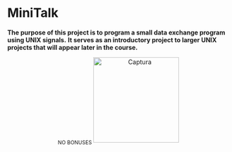 # MiniTalk
**The purpose of this project is to program a small data exchange program using UNIX signals.**
**It serves as an introductory project to larger UNIX projects that will appear later in the course.**


<p align="center">
<sub>NO BONUSES</sub>
 
<img width="194" alt="Captura" src="https://github.com/shoganaix/42PushSwap/assets/123943292/a706aec1-2095-45b3-b583-19fbcaf614c9">
</p>

 
